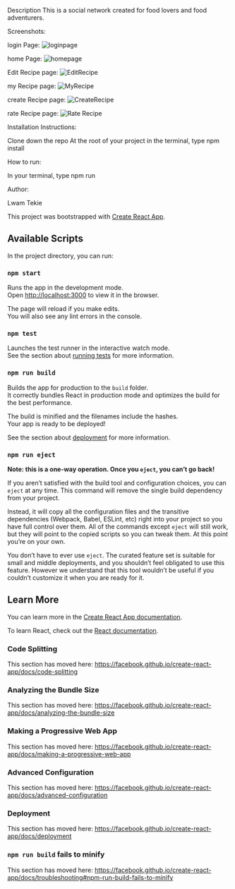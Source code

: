 Description
This is a social network created for food lovers and food adventurers.

Screenshots:



login Page:
 ![loginpage](https://raw.githubusercontent.com/Lwamtekie/capstone/master/screenshot/screencapture-localhost-3000-auth-2019-08-16-22_51_20.png)


home Page:
![homepage](https://raw.githubusercontent.com/Lwamtekie/capstone/master/screenshot/screencapture-localhost-3000-home-2019-08-16-23_04_07.png)

Edit Recipe page:
![EditRecipe](https://raw.githubusercontent.com/Lwamtekie/capstone/master/screenshot/screencapture-localhost-3000-edit-recipe1-2019-08-16-22_52_27.png)


my Recipe page:
![MyRecipe](https://raw.githubusercontent.com/Lwamtekie/capstone/master/screenshot/screencapture-localhost-3000-my-2019-08-16-22_51_50.png)


create Recipe page:
![CreateRecipe](https://raw.githubusercontent.com/Lwamtekie/capstone/master/screenshot/screencapture-localhost-3000-new-2019-08-16-22_52_00.png)

rate Recipe page:
![Rate Recipe](https://raw.githubusercontent.com/Lwamtekie/capstone/master/screenshot/screencapture-localhost-3000-single-recipe1-2019-08-16-22_52_11.png)








Installation Instructions:

Clone down the repo At the root of your project in the terminal, type npm install





How to run:


In your terminal, type npm run



Author:

Lwam Tekie 

This project was bootstrapped with [Create React App](https://github.com/facebook/create-react-app).

## Available Scripts

In the project directory, you can run:

### `npm start`

Runs the app in the development mode.<br>
Open [http://localhost:3000](http://localhost:3000) to view it in the browser.

The page will reload if you make edits.<br>
You will also see any lint errors in the console.

### `npm test`

Launches the test runner in the interactive watch mode.<br>
See the section about [running tests](https://facebook.github.io/create-react-app/docs/running-tests) for more information.

### `npm run build`

Builds the app for production to the `build` folder.<br>
It correctly bundles React in production mode and optimizes the build for the best performance.

The build is minified and the filenames include the hashes.<br>
Your app is ready to be deployed!

See the section about [deployment](https://facebook.github.io/create-react-app/docs/deployment) for more information.

### `npm run eject`

**Note: this is a one-way operation. Once you `eject`, you can’t go back!**

If you aren’t satisfied with the build tool and configuration choices, you can `eject` at any time. This command will remove the single build dependency from your project.

Instead, it will copy all the configuration files and the transitive dependencies (Webpack, Babel, ESLint, etc) right into your project so you have full control over them. All of the commands except `eject` will still work, but they will point to the copied scripts so you can tweak them. At this point you’re on your own.

You don’t have to ever use `eject`. The curated feature set is suitable for small and middle deployments, and you shouldn’t feel obligated to use this feature. However we understand that this tool wouldn’t be useful if you couldn’t customize it when you are ready for it.

## Learn More

You can learn more in the [Create React App documentation](https://facebook.github.io/create-react-app/docs/getting-started).

To learn React, check out the [React documentation](https://reactjs.org/).

### Code Splitting

This section has moved here: https://facebook.github.io/create-react-app/docs/code-splitting

### Analyzing the Bundle Size

This section has moved here: https://facebook.github.io/create-react-app/docs/analyzing-the-bundle-size

### Making a Progressive Web App

This section has moved here: https://facebook.github.io/create-react-app/docs/making-a-progressive-web-app

### Advanced Configuration

This section has moved here: https://facebook.github.io/create-react-app/docs/advanced-configuration

### Deployment

This section has moved here: https://facebook.github.io/create-react-app/docs/deployment

### `npm run build` fails to minify

This section has moved here: https://facebook.github.io/create-react-app/docs/troubleshooting#npm-run-build-fails-to-minify
